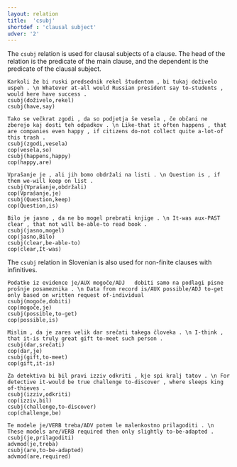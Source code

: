 ```yaml
---
layout: relation
title:  'csubj'
shortdef : 'clausal subject'
udver: '2'
---
```


The `csubj` relation is used for clausal subjects of a clause. The head of the relation is the predicate of the main clause, and the dependent is the predicate of the clausal subject. 

~~~ sdparse
Karkoli že bi ruski predsednik rekel študentom , bi tukaj doživelo uspeh . \n Whatever at-all would Russian president say to-students , would here have success . 
csubj(doživelo,rekel)
csubj(have,say)
~~~
~~~ sdparse
Tako se večkrat zgodi , da so podjetja še vesela , če občani ne zberejo kaj dosti teh odpadkov . \n Like-that it often happens , that are companies even happy , if citizens do-not collect quite a-lot-of this trash .
csubj(zgodi,vesela)
cop(vesela,so)
csubj(happens,happy)
cop(happy,are)
~~~
~~~ sdparse
Vprašanje je , ali jih bomo obdržali na listi . \n Question is , if them we-will keep on list . 
csubj(Vprašanje,obdržali)
cop(Vprašanje,je)
csubj(Question,keep)
cop(Question,is)
~~~
~~~ sdparse
Bilo je	jasno , da ne bo mogel prebrati knjige . \n It-was aux-PAST clear , that not will be-able-to read book .
csubj(jasno,mogel)
cop(jasno,Bilo)
csubj(clear,be-able-to)
cop(clear,It-was)
~~~

The `csubj` relation in Slovenian is also used for non-finite clauses with infinitives.

~~~ sdparse
Podatke iz evidence je/AUX mogoče/ADJ	dobiti samo na podlagi pisne prošnje posameznika . \n Data from record is/AUX possible/ADJ to-get only based on written request of-individual
csubj(mogoče,dobiti)
cop(mogoče,je)
csubj(possible,to-get)
cop(possible,is)
~~~
~~~ sdparse
Mislim , da je zares velik dar srečati takega človeka . \n I-think , that it-is truly great gift to-meet such person .
csubj(dar,srečati)
cop(dar,je)
csubj(gift,to-meet)
cop(gift,it-is)
~~~
~~~ sdparse
Za detektiva bi bil pravi izziv odkriti , kje spi kralj tatov . \n For detective it-would be true challenge to-discover , where sleeps king of-thieves .
csubj(izziv,odkriti)
cop(izziv,bil)
csubj(challenge,to-discover)
cop(challenge,be)
~~~
~~~ sdparse
Te modele je/VERB treba/ADV potem le malenkostno prilagoditi . \n These models are/VERB required then only slightly to-be-adapted .
csubj(je,prilagoditi)
advmod(je,treba)
csubj(are,to-be-adapted)
advmod(are,required)
~~~
<!-- Interlanguage links updated Út 9. května 2023, 20:04:09 CEST -->
